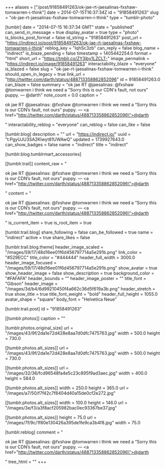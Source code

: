 +++
aliases = ["/post/91858491263/ok-jae-rt-jaesalinas-fxshaw-tomwarren-i-think"]
date = 2014-07-15T16:37:34Z
id = "91858491263"
slug = "ok-jae-rt-jaesalinas-fxshaw-tomwarren-i-think"
type = "tumblr-photo"

[tumblr]
date = "2014-07-15 16:37:34 GMT"
state = "published"
can_send_in_message = true
display_avatar = true
type = "photo"
is_blocks_post_format = false
id_string = "91858491263"
post_url = "https://indirect.io/post/91858491263/ok-jae-rt-jaesalinas-fxshaw-tomwarren-i-think"
reblog_key = "IqhSc3zb"
can_reply = false
blog_name = "indirect"
is_blaze_pending = false
timestamp = 1405442254.0
format = "html"
short_url = "https://tmblr.co/ZY3jby1LZCLT-"
image_permalink = "https://indirect.io/image/91858491263"
interactability_blaze = "everyone"
is_blazed = false
slug = "ok-jae-rt-jaesalinas-fxshaw-tomwarren-i-think"
should_open_in_legacy = true
link_url = "http://twitter.com/darth/status/488713358862852096"
id = 91858491263.0
can_blaze = false
summary = "ok jae RT @jaesalinas: @fxshaw @tomwarren i think we  need a \"Sorry this is our CDN's fault, not ours\" puppy. — @darth"
note_count = 0.0
caption = "<p>ok jae RT @jaesalinas: @fxshaw @tomwarren i think we  need a &ldquo;Sorry this is our CDN&rsquo;s fault, not ours&rdquo; puppy. — <a href=\"http://twitter.com/darth/status/488713358862852096\">@darth</a></p>"
interactability_reblog = "everyone"
can_reblog = false
can_like = false

[tumblr.blog]
description = ""
url = "https://indirect.io/"
uuid = "t:PgyUJU3SA2Klwyt81UWAwQ"
updated = 1739927643.0
can_show_badges = false
name = "indirect"
title = "indirect"

[tumblr.blog.tumblrmart_accessories]

[[tumblr.trail]]
content_raw = "<p>ok jae RT @jaesalinas: @fxshaw @tomwarren i think we  need a “Sorry this is our CDN’s fault, not ours” puppy. — <a href=\"http://twitter.com/darth/status/488713358862852096\">@darth</a></p>"
content = "<p>ok jae RT @jaesalinas: @fxshaw @tomwarren i think we  need a &ldquo;Sorry this is our CDN&rsquo;s fault, not ours&rdquo; puppy. &mdash; <a href=\"http://twitter.com/darth/status/488713358862852096\">@darth</a></p>"
is_current_item = true
is_root_item = true

[tumblr.trail.blog]
share_following = false
can_be_followed = true
name = "indirect"
active = true
share_likes = false

[tumblr.trail.blog.theme]
header_image_scaled = "/images/59/17/48d16ee01f6d456797714a5e291b.png"
link_color = "#529ECC"
title_color = "#444444"
header_full_width = 3000.0
header_image_focused = "/images/59/17/48d16ee01f6d456797714a5e291b.png"
show_avatar = true
show_header_image = false
show_description = true
background_color = "#FAFAFA"
header_bounds = ""
header_image_poster = ""
title_font = "Gibson"
header_image = "/images/3d/b4/6d99210450f4a662c36d5f619a3b.png"
header_stretch = true
show_title = true
title_font_weight = "bold"
header_full_height = 1055.0
avatar_shape = "square"
body_font = "Helvetica Neue"

[tumblr.trail.post]
id = "91858491263"

[[tumblr.photos]]
caption = ""

[tumblr.photos.original_size]
url = "/images/43/9f/2da1e72d428e8aa7d0dfc7475763.jpg"
width = 500.0
height = 730.0

[[tumblr.photos.alt_sizes]]
url = "/images/43/9f/2da1e72d428e8aa7d0dfc7475763.jpg"
width = 500.0
height = 730.0

[[tumblr.photos.alt_sizes]]
url = "/images/32/36/fcd96548fa4e5c23c895f9ad3aec.jpg"
width = 400.0
height = 584.0

[[tumblr.photos.alt_sizes]]
width = 250.0
height = 365.0
url = "/images/a7/50/f7f42c7f8404d40a15de0cf2e272.jpg"

[[tumblr.photos.alt_sizes]]
width = 100.0
height = 146.0
url = "/images/3e/f3/a3f8acf205982bac0ec93367be37.jpg"

[[tumblr.photos.alt_sizes]]
height = 75.0
url = "/images/7f/9c/1f80e130426a395de1fe9ca3b4f8.jpg"
width = 75.0

[tumblr.reblog]
comment = "<p>ok jae RT @jaesalinas: @fxshaw @tomwarren i think we  need a “Sorry this is our CDN’s fault, not ours” puppy. — <a href=\"http://twitter.com/darth/status/488713358862852096\">@darth</a></p>"
tree_html = ""
+++
